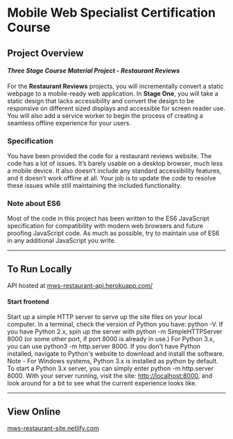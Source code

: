 # Mobile Web Specialist Certification Course

## Project Overview
#### _Three Stage Course Material Project - Restaurant Reviews_
For the **Restaurant Reviews** projects, you will incrementally convert a static webpage to a mobile-ready web application. In **Stage One**, you will take a static design that lacks accessibility and convert the design to be responsive on different sized displays and accessible for screen reader use. You will also add a service worker to begin the process of creating a seamless offline experience for your users.

### Specification
You have been provided the code for a restaurant reviews website. The code has a lot of issues. It’s barely usable on a desktop browser, much less a mobile device. It also doesn’t include any standard accessibility features, and it doesn’t work offline at all. Your job is to update the code to resolve these issues while still maintaining the included functionality. 

### Note about ES6
Most of the code in this project has been written to the ES6 JavaScript specification for compatibility with modern web browsers and future proofing JavaScript code. As much as possible, try to maintain use of ES6 in any additional JavaScript you write. 

---
## To Run Locally
API hosted at [mws-restaurant-api.herokuapp.com/](https://mws-restaurant-api.herokuapp.com/) 

#### Start frontend
Start up a simple HTTP server to serve up the site files on your local computer. 
In a terminal, check the version of Python you have: python -V. If you have Python 2.x, spin up the server with python -m SimpleHTTPServer 8000 (or some other port, if port 8000 is already in use.) For Python 3.x, you can use python3 -m http.server 8000. If you don't have Python installed, navigate to Python's website to download and install the software.
Note - For Windows systems, Python 3.x is installed as python by default. To start a Python 3.x server, you can simply enter python -m http.server 8000.
With your server running, visit the site: [http://localhost:8000](http://localhost:8000), and look around for a bit to see what the current experience looks like.

---
## View Online
[mws-restaurant-site.netlify.com](https://mws-restaurant-site.netlify.com) 

